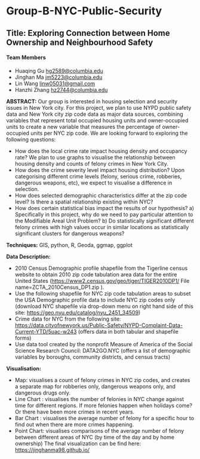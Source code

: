 # Group-B-NYC-Public-Security
## **Title: Exploring Connection between Home Ownership and Neighbourhood Safety**

#### Team Members
  - Huaqing Gu hg2589@columbia.edu
  - Jinghan Ma jm5223@columbia.edu
  - Lin Wang linw05031@gmail.com
  - Hanzhi Zhang hz2744@columbia.edu

**ABSTRACT:** Our group is interested in housing selection and security issues in New York city. For this project, we plan to use NYPD public safety data and New York city zip code data as major data sources, combining variables that represent total occupied housing units and owner-occupied units to create a new variable that measures the percentage of owner-occupied units per NYC zip code. We are looking forward to exploring the following questions:
  - How does the local crime rate impact housing density and occupancy rate? We plan to use graphs to visualise the relationship between housing density and counts of felony crimes in New York City.
  - How does the crime severity level impact housing distribution? Upon categorising different crime levels (felony, serious crime, robberies, dangerous weapons, etc), we expect to visualise a difference in selection.
  - How does selected demographic characteristics differ at the zip code level? Is there a spatial relationship existing within NYC?
  - How does certain statistical bias impact the results of our hypothesis? 
     a) Specifically in this project, why do we need to pay particular attention to the Modifiable Areal Unit Problem?
     b) Do statistically significant different felony crimes with high values occur in similar locations as statistically significant clusters for dangerous weapons? 

**Techniques:** GIS, python, R, Geoda, ggmap, ggplot

**Data Description:**
  - 2010 Census Demographic profile shapefile from the Tigerline census website to obtain 2010 zip code tabulation area data for the entire United States (https://www2.census.gov/geo/tiger/TIGER2010DP1/  File name=ZCTA_2010Census_DP1.zip ).  
  - Use the following shapefile for NYC zip code tabulation areas to subset the USA Demographic profile data to include NYC zip codes only (download NYC shapefile via drop-down menu on right hand side of this site: https://geo.nyu.edu/catalog/nyu_2451_34509)
  - Crime data for NYC from the following site: https://data.cityofnewyork.us/Public-Safety/NYPD-Complaint-Data-Current-YTD/5uac-w243 (offers data in both tabular and shapefile forms) 
  - Use data tool created by the nonprofit Measure of America of the Social Science Research Council: DATA2GO.NYC (offers a list of demographic variables by boroughs, community districts, and census tracts)

**Visualisation:**
  - Map: visualises a count of felony crimes in NYC zip codes, and creates a separate map for robberies only, dangerous weapons only, and dangerous drugs only.  
  - Line Chart : visualises the number of felonies in NYC change against time for different regions. If more felonies happen when holidays come? Or there have been more crimes in recent years.
  - Bar Chart : visualises the average number of felony for a specific hour to find out when there are more crimes happening.
  - Point Chart: visualises comparisons of the average number of felony between different areas of NYC (by time of the day and by home ownership)
  The final visualization can be find here: https://jinghanma98.github.io/
